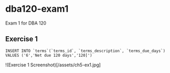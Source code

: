 # dba120-exam1
 Exam 1 for DBA 120

## Exercise 1
 ```
 INSERT INTO `terms`(`terms_id`, `terms_description`, `terms_due_days`) 
 VALUES ('6','Net due 120 days','120]')

 ```
!(Exercise 1 Screenshot)[/assets/ch5-ex1.jpg]